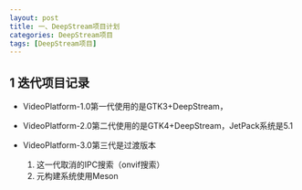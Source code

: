 ```yaml
---
layout: post
title: 一、DeepStream项目计划
categories: DeepStream项目
tags: [DeepStream项目]
---
```


## 1 迭代项目记录

- VideoPlatform-1.0第一代使用的是GTK3+DeepStream，

- VideoPlatform-2.0第二代使用的是GTK4+DeepStream，JetPack系统是5.1

- VideoPlatform-3.0第三代是过渡版本

   1. 这一代取消的IPC搜索（onvif搜索）
   2. 元构建系统使用Meson
